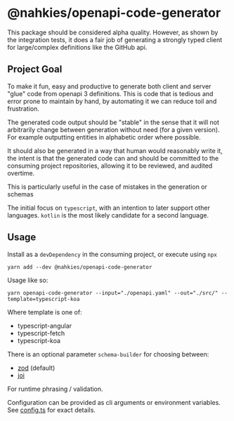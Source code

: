 # @nahkies/openapi-code-generator

This package should be considered alpha quality. However, as shown by the integration tests, it does a fair job of
generating a strongly typed client for large/complex definitions like the GitHub api.

<!-- toc -->

<!-- tocstop -->

## Project Goal
To make it fun, easy and productive to generate both client and server "glue"
code from openapi 3 definitions. This is code that is tedious and error prone to maintain by hand,
by automating it we can reduce toil and frustration.

The generated code output should be "stable" in the sense that it will not
arbitrarily change between generation without need (for a given version). For
example outputting entities in alphabetic order where possible.

It should also be generated in a way that human would reasonably write it,
the intent is that the generated code can and should be committed to the consuming project
repositories, allowing it to be reviewed, and audited overtime.

This is particularly useful in the case of mistakes in the generation or schemas

The initial focus on `typescript`, with an intention to later support other languages. `kotlin` is the
most likely candidate for a second language.

## Usage
Install as a `devDependency` in the consuming project, or execute using `npx`

```shell
yarn add --dev @nahkies/openapi-code-generator
```

Usage like so:
```shell
yarn openapi-code-generator --input="./openapi.yaml" --out="./src/" --template=typescript-koa
```

Where template is one of:
- typescript-angular
- typescript-fetch
- typescript-koa

There is an optional parameter `schema-builder` for choosing between:
- [zod](https://zod.dev/) (default)
- [joi](https://joi.dev/)

For runtime phrasing / validation.

Configuration can be provided as cli arguments or environment variables. See [config.ts](./packages/openapi-code-generator/src/config.ts) for
exact details.

